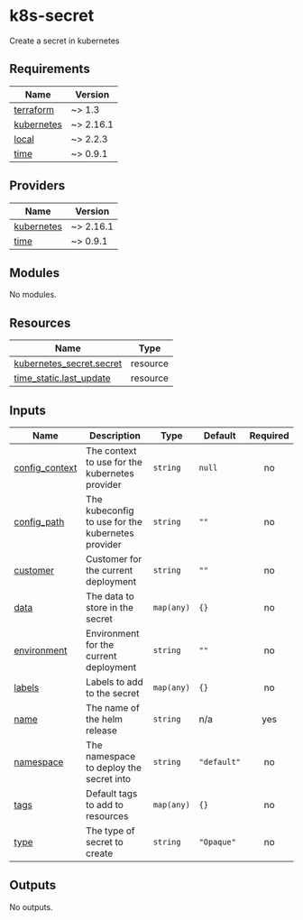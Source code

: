 # k8s-secret

Create a secret in kubernetes

<!-- BEGINNING OF PRE-COMMIT-TERRAFORM DOCS HOOK -->
## Requirements

| Name | Version |
|------|---------|
| <a name="requirement_terraform"></a> [terraform](#requirement\_terraform) | ~> 1.3 |
| <a name="requirement_kubernetes"></a> [kubernetes](#requirement\_kubernetes) | ~> 2.16.1 |
| <a name="requirement_local"></a> [local](#requirement\_local) | ~> 2.2.3 |
| <a name="requirement_time"></a> [time](#requirement\_time) | ~> 0.9.1 |

## Providers

| Name | Version |
|------|---------|
| <a name="provider_kubernetes"></a> [kubernetes](#provider\_kubernetes) | ~> 2.16.1 |
| <a name="provider_time"></a> [time](#provider\_time) | ~> 0.9.1 |

## Modules

No modules.

## Resources

| Name | Type |
|------|------|
| [kubernetes_secret.secret](https://registry.terraform.io/providers/hashicorp/kubernetes/latest/docs/resources/secret) | resource |
| [time_static.last_update](https://registry.terraform.io/providers/hashicorp/time/latest/docs/resources/static) | resource |

## Inputs

| Name | Description | Type | Default | Required |
|------|-------------|------|---------|:--------:|
| <a name="input_config_context"></a> [config\_context](#input\_config\_context) | The context to use for the kubernetes provider | `string` | `null` | no |
| <a name="input_config_path"></a> [config\_path](#input\_config\_path) | The kubeconfig to use for the kubernetes provider | `string` | `""` | no |
| <a name="input_customer"></a> [customer](#input\_customer) | Customer for the current deployment | `string` | `""` | no |
| <a name="input_data"></a> [data](#input\_data) | The data to store in the secret | `map(any)` | `{}` | no |
| <a name="input_environment"></a> [environment](#input\_environment) | Environment for the current deployment | `string` | `""` | no |
| <a name="input_labels"></a> [labels](#input\_labels) | Labels to add to the secret | `map(any)` | `{}` | no |
| <a name="input_name"></a> [name](#input\_name) | The name of the helm release | `string` | n/a | yes |
| <a name="input_namespace"></a> [namespace](#input\_namespace) | The namespace to deploy the secret into | `string` | `"default"` | no |
| <a name="input_tags"></a> [tags](#input\_tags) | Default tags to add to resources | `map(any)` | `{}` | no |
| <a name="input_type"></a> [type](#input\_type) | The type of secret to create | `string` | `"Opaque"` | no |

## Outputs

No outputs.
<!-- END OF PRE-COMMIT-TERRAFORM DOCS HOOK -->
